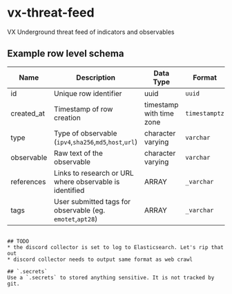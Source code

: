 # vx-threat-feed
VX Underground threat feed of indicators and observables

## Example row level schema
|Name|Description|Data Type|Format|
|---|---|---|---|
id|Unique row identifier|uuid|`uuid`
created_at|Timestamp of row creation|timestamp with time zone|`timestamptz`
type|Type of observable (`ipv4`,`sha256`,`md5`,`host`,`url`)|character varying|`varchar`
observable|Raw text of the observable|character varying|`varchar	`
references|Links to research or URL where observable is identified|ARRAY|`_varchar`	
tags|User submitted tags for observable (eg. `emotet`,`apt28`)|ARRAY|`_varchar	`
```

## TODO
* the discord collector is set to log to Elasticsearch. Let's rip that out
* discord collector needs to output same format as web crawl

## `.secrets`
Use a `.secrets` to stored anything sensitive. It is not tracked by git.
